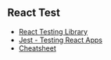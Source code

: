 ## React Test

- [React Testing Library](https://testing-library.com/docs/react-testing-library/intro/)
- [Jest - Testing React Apps](https://jestjs.io/docs/tutorial-react)
- [Cheatsheet](https://testing-library.com/docs/react-testing-library/cheatsheet/)